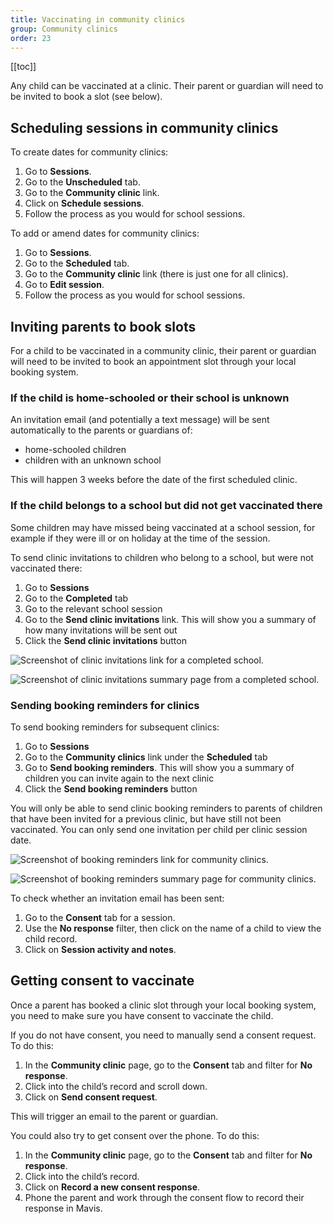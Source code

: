 ```yaml
---
title: Vaccinating in community clinics
group: Community clinics
order: 23
---
```


[[toc]]

Any child can be vaccinated at a clinic. Their parent or guardian will need to be invited to book a slot (see below).

## Scheduling sessions in community clinics

To create dates for community clinics:

1. Go to **Sessions**.
2. Go to the **Unscheduled** tab.
3. Go to the **Community clinic** link.
4. Click on **Schedule sessions**.
5. Follow the process as you would for school sessions.

To add or amend dates for community clinics:

1. Go to **Sessions**.
2. Go to the **Scheduled** tab.
3. Go to the **Community clinic** link (there is just one for all clinics).
4. Go to **Edit session**.
5. Follow the process as you would for school sessions.

## Inviting parents to book slots

For a child to be vaccinated in a community clinic, their parent or guardian will need to be invited to book an appointment slot through your local booking system.

### If the child is home-schooled or their school is unknown

An invitation email (and potentially a text message) will be sent automatically to the parents or guardians of:
- home-schooled children
- children with an unknown school

This will happen 3 weeks before the date of the first scheduled clinic.

### If the child belongs to a school but did not get vaccinated there

Some children may have missed being vaccinated at a school session, for example if they were ill or on holiday at the time of the session.

To send clinic invitations to children who belong to a school, but were not vaccinated there:
1. Go to **Sessions**
2. Go to the **Completed** tab
3. Go to the relevant school session
4. Go to the **Send clinic invitations** link. This will show you a summary of how many invitations will be sent out
5. Click the **Send clinic invitations** button

![Screenshot of clinic invitations link for a completed school.](/assets/images/send-clinic-invitations.png)

![Screenshot of clinic invitations summary page from a completed school.](/assets/images/send-clinic-invitations-summary.png)

### Sending booking reminders for clinics

To send booking reminders for subsequent clinics:
1. Go to **Sessions**
2. Go to the **Community clinics** link under the **Scheduled** tab
3. Go to **Send booking reminders**. This will show you a summary of children you can invite again to the next clinic
4. Click the **Send booking reminders** button

You will only be able to send clinic booking reminders to parents of children that have been invited for a previous clinic, but have still not been vaccinated. You can only send one invitation per child per clinic session date.

![Screenshot of booking reminders link for community clinics.](/assets/images/send-booking-reminders.png)

![Screenshot of booking reminders summary page for community clinics.](/assets/images/send-booking-reminders-summary.png)

To check whether an invitation email has been sent:

1. Go to the **Consent** tab for a session.
2. Use the **No response** filter, then click on the name of a child to view the child record.
3. Click on **Session activity and notes**.

## Getting consent to vaccinate

Once a parent has booked a clinic slot through your local booking system, you need to make sure you have consent to vaccinate the child.

If you do not have consent, you need to manually send a consent request. To do this:

1. In the **Community clinic** page, go to the **Consent** tab and filter for **No response**.
2. Click into the child’s record and scroll down.
3. Click on **Send consent request**.

This will trigger an email to the parent or guardian.

You could also try to get consent over the phone. To do this:

1. In the **Community clinic** page, go to the **Consent** tab and filter for **No response**.
2. Click into the child’s record.
3. Click on **Record a new consent response**.
4. Phone the parent and work through the consent flow to record their response in Mavis.
